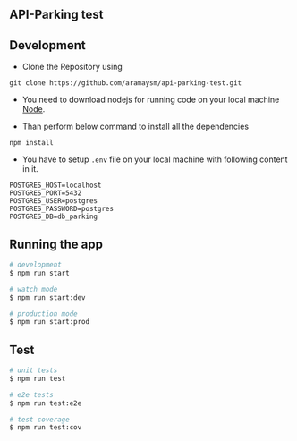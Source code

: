 
## API-Parking test
  
## Development

* Clone the Repository using
```
git clone https://github.com/aramaysm/api-parking-test.git
```
* You need to download nodejs for running code on your local machine [Node](https://nodejs.org/en/).

* Than perform below command to install all the dependencies
```
npm install
```
* You have to setup ```.env``` file on your local machine with following content in it.
```
POSTGRES_HOST=localhost
POSTGRES_PORT=5432
POSTGRES_USER=postgres
POSTGRES_PASSWORD=postgres
POSTGRES_DB=db_parking
```

## Running the app

```bash
# development
$ npm run start

# watch mode
$ npm run start:dev

# production mode
$ npm run start:prod
```

## Test

```bash
# unit tests
$ npm run test

# e2e tests
$ npm run test:e2e

# test coverage
$ npm run test:cov
```



